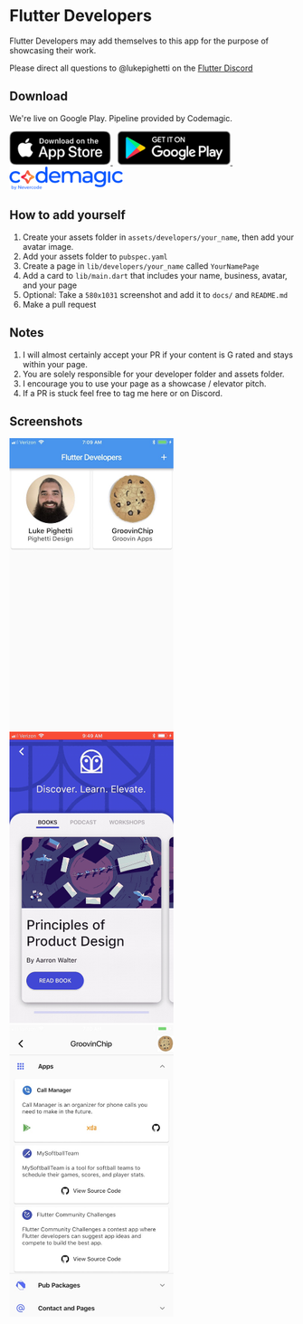 # Flutter Developers

Flutter Developers may add themselves to this app for the purpose of showcasing their work.

Please direct all questions to @lukepighetti on the [Flutter Discord](https://discord.gg/bdseQm2)

## Download

We're live on Google Play. Pipeline provided by Codemagic.

<div align="left">
    <a href="https://itunes.apple.com/us/app/flutter-developers/id1446351924">
      <img src="/docs/app-store-badge.png" height="60px">
    </a>
    &nbsp;
    <a href="https://play.google.com/store/apps/details?id=com.fluttercommunity.developers">
      <img src="/docs/google-play-badge.png" width="200px">
    </a>
    &nbsp;
    <a href="https://codemagic.io">
      <img src="/docs/codemagic.png" width="200px">
    </a>
</div>

## How to add yourself

1. Create your assets folder in `assets/developers/your_name`, then add your avatar image.
2. Add your assets folder to `pubspec.yaml`
3. Create a page in `lib/developers/your_name` called `YourNamePage`
4. Add a card to `lib/main.dart` that includes your name, business, avatar, and your page
5. Optional: Take a `580x1031` screenshot and add it to `docs/` and `README.md`
6. Make a pull request

## Notes

1. I will almost certainly accept your PR if your content is G rated and stays within your page.
2. You are solely responsible for your developer folder and assets folder.
3. I encourage you to use your page as a showcase / elevator pitch.
4. If a PR is stuck feel free to tag me here or on Discord.

## Screenshots

<div align="left">
    <img src="/docs/homepage.jpg" width="290px"/> 
    <img src="/docs/luke_pighetti.gif" width="290px"/>
    <img src="/docs/devpage2.jpg" width="290px"/>
</div>
